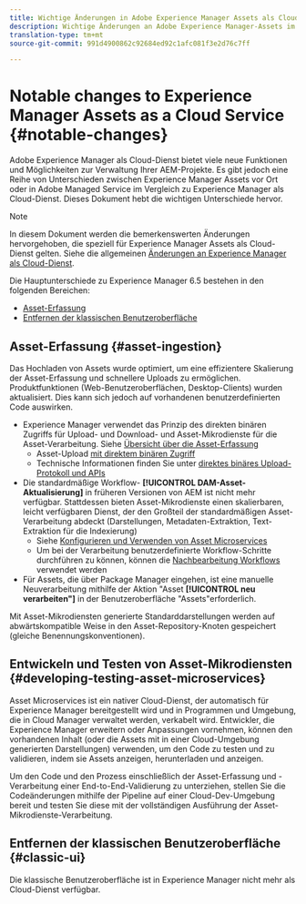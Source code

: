 ```yaml
---
title: Wichtige Änderungen in Adobe Experience Manager Assets als Cloud-Dienst
description: Wichtige Änderungen an Adobe Experience Manager-Assets im AEM Cloud-Dienst im Vergleich zu Experience Manager 6.5
translation-type: tm+mt
source-git-commit: 991d4900862c92684ed92c1afc081f3e2d76c7ff

---
```



# Notable changes to Experience Manager Assets as a Cloud Service {#notable-changes}

Adobe Experience Manager als Cloud-Dienst bietet viele neue Funktionen und Möglichkeiten zur Verwaltung Ihrer AEM-Projekte. Es gibt jedoch eine Reihe von Unterschieden zwischen Experience Manager Assets vor Ort oder in Adobe Managed Service im Vergleich zu Experience Manager als Cloud-Dienst. Dieses Dokument hebt die wichtigen Unterschiede hervor.

>[!NOTE]
>
>In diesem Dokument werden die bemerkenswerten Änderungen hervorgehoben, die speziell für Experience Manager Assets als Cloud-Dienst gelten. Siehe die allgemeinen [Änderungen an Experience Manager als Cloud-Dienst](/help/release-notes/aem-cloud-changes.md).

Die Hauptunterschiede zu Experience Manager 6.5 bestehen in den folgenden Bereichen:

* [Asset-Erfassung](#asset-ingestion)
* [Entfernen der klassischen Benutzeroberfläche](#classic-ui)

## Asset-Erfassung {#asset-ingestion}

Das Hochladen von Assets wurde optimiert, um eine effizientere Skalierung der Asset-Erfassung und schnellere Uploads zu ermöglichen. Produktfunktionen (Web-Benutzeroberflächen, Desktop-Clients) wurden aktualisiert. Dies kann sich jedoch auf vorhandenen benutzerdefinierten Code auswirken.

* Experience Manager verwendet das Prinzip des direkten binären Zugriffs für Upload- und Download- und Asset-Mikrodienste für die Asset-Verarbeitung. Siehe [Übersicht über die Asset-Erfassung](/help/assets/asset-microservices-overview.md)
   * Asset-Upload [mit direktem binären Zugriff](/help/assets/asset-microservices-overview.md#asset-upload-with-direct-binary-access)
   * Technische Informationen finden Sie unter [direktes binäres Upload-Protokoll und APIs](/help/assets/developer-reference-material-apis.md#overview-binary-upload)
* Die standardmäßige Workflow- **[!UICONTROL DAM-Asset-Aktualisierung]** in früheren Versionen von AEM ist nicht mehr verfügbar. Stattdessen bieten Asset-Mikrodienste einen skalierbaren, leicht verfügbaren Dienst, der den Großteil der standardmäßigen Asset-Verarbeitung abdeckt (Darstellungen, Metadaten-Extraktion, Text-Extraktion für die Indexierung)
   * Siehe [Konfigurieren und Verwenden von Asset Microservices](/help/assets/asset-microservices-configure-and-use.md)
   * Um bei der Verarbeitung benutzerdefinierte Workflow-Schritte durchführen zu können, können die [Nachbearbeitung Workflows](/help/assets/asset-microservices-configure-and-use.md#post-processing-workflows) verwendet werden
* Für Assets, die über Package Manager eingehen, ist eine manuelle Neuverarbeitung mithilfe der Aktion &quot;Asset **[!UICONTROL neu verarbeiten&quot;]** in der Benutzeroberfläche &quot;Assets&quot;erforderlich.

Mit Asset-Mikrodiensten generierte Standarddarstellungen werden auf abwärtskompatible Weise in den Asset-Repository-Knoten gespeichert (gleiche Benennungskonventionen).

## Entwickeln und Testen von Asset-Mikrodiensten {#developing-testing-asset-microservices}

Asset Microservices ist ein nativer Cloud-Dienst, der automatisch für Experience Manager bereitgestellt wird und in Programmen und Umgebung, die in Cloud Manager verwaltet werden, verkabelt wird. Entwickler, die Experience Manager erweitern oder Anpassungen vornehmen, können den vorhandenen Inhalt (oder die Assets mit in einer Cloud-Umgebung generierten Darstellungen) verwenden, um den Code zu testen und zu validieren, indem sie Assets anzeigen, herunterladen und anzeigen.

Um den Code und den Prozess einschließlich der Asset-Erfassung und -Verarbeitung einer End-to-End-Validierung zu unterziehen, stellen Sie die Codeänderungen mithilfe der Pipeline auf einer Cloud-Dev-Umgebung bereit und testen Sie diese mit der vollständigen Ausführung der Asset-Mikrodienste-Verarbeitung.

## Entfernen der klassischen Benutzeroberfläche {#classic-ui}

Die klassische Benutzeroberfläche ist in Experience Manager nicht mehr als Cloud-Dienst verfügbar.
